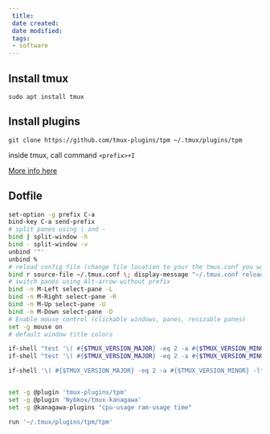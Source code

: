 ```yaml
---
 title: 
 date created: 
 date modified: 
 tags:
 - software
---
```


## Install tmux

`sudo apt install tmux`

## Install plugins

`git clone https://github.com/tmux-plugins/tpm ~/.tmux/plugins/tpm`

inside tmux, call command `<prefix>+I`

[More info here](https://github.com/tmux-plugins/tpm)

## Dotfile

```bash title=".tmux.conf"
set-option -g prefix C-a
bind-key C-a send-prefix
# split panes using | and -
bind | split-window -h
bind - split-window -v
unbind '"'
unbind %
# reload config file (change file location to your the tmux.conf you want to use)
bind r source-file ~/.tmux.conf \; display-message "~/.tmux.conf reloaded."
# switch panes using Alt-arrow without prefix
bind -n M-Left select-pane -L
bind -n M-Right select-pane -R
bind -n M-Up select-pane -U
bind -n M-Down select-pane -D
# Enable mouse control (clickable windows, panes, resizable panes)
set -g mouse on
# default window title colors

if-shell "test '\( #{$TMUX_VERSION_MAJOR} -eq 2 -a #{$TMUX_VERSION_MINOR} -ge 6 \)'" 'set -g default-terminal "xterm-256color"'
if-shell "test '\( #{$TMUX_VERSION_MAJOR} -eq 2 -a #{$TMUX_VERSION_MINOR} -ge 6 \)'" 'set -ga terminal-overrides ",xterm-256color:Tc"'

if-shell '\( #{$TMUX_VERSION_MAJOR} -eq 2 -a #{$TMUX_VERSION_MINOR} -lt 6\) -o #{$TMUX_VERSION_MAJOR} -le 1' 'set -g default-terminal "xterm-256color"'


set -g @plugin 'tmux-plugins/tpm'
set -g @plugin 'Nybkox/tmux-kanagawa'
set -g @kanagawa-plugins "cpu-usage ram-usage time"

run '~/.tmux/plugins/tpm/tpm'
```
